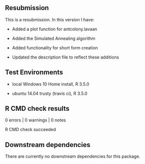 ## Resubmission
This is a resubmission. In this version I have:

* Added a plot function for antcolony.lavaan

* Added the Simulated Annealing algorithm

* Added functionality for short form creation

* Updated the description file to reflect these additions


## Test Environments

* local Windows 10 Home install, R 3.5.0

* ubuntu 14.04 trusty (travis ci), R 3.5.0

## R CMD check results
0 errors | 0 warnings | 0 notes

R CMD check succeeded


## Downstream dependencies
There are currently no downstream dependencies for this package.